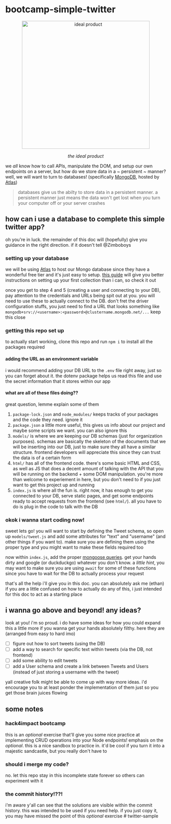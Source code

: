 # bootcamp-simple-twitter

<p align="center">
  <img width="400" alt="ideal product" src="https://user-images.githubusercontent.com/18134219/101709717-9e748680-3a55-11eb-8bc3-28a8dfa38ff1.png">
  <p align="center"><em>the ideal product</em></p>
</p>

we _all_ know how to call APIs, manipulate the DOM, and setup our own endpoints on a server,
but how do we store data in a ~ persistent ~ manner? well, we will want to turn to databases!
(specifically [MongoDB](https://www.mongodb.com/), hosted by [Atlas](https://www.mongodb.com/cloud/atlas))

> databases give us the abilty to store data in a persistent manner. a persistent manner just
> means the data won't get lost when you turn your computer off or your server crashes

## how can i use a database to complete this simple twitter app?
oh you're in luck. the remainder of this doc will (hopefully) give you guidance in the right
direction. if it doesn't tell @Zimboboys

### setting up your database
we will be using [Atlas](https://www.mongodb.com/cloud/atlas) to host our Mongo database since
they have a wonderful free tier and it's just easy to setup. [this guide](https://docs.atlas.mongodb.com/getting-started/)
will give you better instructions on setting up your first collection than i can, so check it out

once you get to step 4 and 5 (creating a user and connecting to your DB), pay attention to the
credentials and URLs being spit out at you. you will need to use these to actually connect to the DB.
don't fret the driver configuration stuffs, you just need to find a URL that looks something like
`mongodb+srv://<username>:<password>@clustername.mongodb.net/...`  keep this close

### getting this repo set up
to actually start working, clone this repo and run `npm i` to install all the packages required

#### adding the URL as an environment variable
i would recommend adding your DB URL to the `.env` file right away, just so you can forget about it.
the dotenv package helps us read this file and use the secret information that it stores within our app

#### what are all of these files doing??
great question, lemme explain some of them
1. `package-lock.json` and `node_modules/` keeps tracks of your packages and the code they need. ignore it
2. `package.json` a little more useful, this gives us info about our project and maybe some scripts we want.
you can also ignore this
3. `models/` is where we are keeping our DB schemas (just for organization purposes). schemas are basically the
skeleton of the documents that we will be inserting into our DB, just to make sure they all have a similar structure.
frontend developers will appreciate this since they can trust the data is of a certain form
4. `html/` has all of the frontend code. there's some basic HTML and CSS, as well as JS that does a decent amount
of talking with the API that you will be running on the backend + some DOM manipulation. you're more than welcome
to experiement in here, but you don't need to if you just want to get this project up and running
5. `index.js` is where all the fun is. right now, it has enough to get you connected to your DB, serve static pages, and 
get some endpoints ready to accept requests from the frontend (see `html/`). all you have to do is plug in the code
to talk with the DB

### okok i wanna start coding now!
sweet lets go! you will want to start by defining the Tweet schema, so open up `models/tweet.js` and add some
attributes for "text" and "username" (and other things if you want to). make sure you are defining them using the
proper type and you might want to make these fields required too

now within `index.js`, add the proper [mongoose queries](https://mongoosejs.com/docs/queries.html). get your hands
dirty and google (or duckduckgo) whatever you don't know. a _little hint_, you may want to make sure you are using
`await` for some of these functions since you have to wait for the DB to actually process your request

that's all the help i'll give you in this doc. you can absolutely ask me (ethan) if you are a little confused on how
to actually do any of this, i just intended for this doc to act as a starting place

## i wanna go above and beyond! any ideas?
look at you! i'm so proud. i do have some ideas for how you could expand this a little more if you wanna get your hands
absolutely filthy. here they are (arranged from easy to hard imo)

- [ ] figure out how to sort tweets (using the DB)
- [ ] add a way to search for specific text within tweets (via the DB, not frontend)
- [ ] add some ability to edit tweets
- [ ] add a User schema and create a link between Tweets and Users (instead of just storing a username with the tweet)

yall creative folk might be able to come up with way more ideas. i'd encourage you to at least ponder the
implementation of them just so you get those brain juices flowing

## some notes
### hack4impact bootcamp
this is an _optional_ exercise that'll give you some nice practice at implementing CRUD operations
into your Node endpoints! emphasis on the _optional_. this is a nice sandbox to practice in.
it'd be cool if you turn it into a majestic sandcastle, but you really don't have to

### should i merge my code?
no. let this repo stay in this incomplete state forever so others can experiment with it

### the commit history!??!
i'm aware y'all can see that the solutions are visible within the commit history. this was
intended to be used if you need help. if you just copy it, you may have missed the point of
this _optional_ exercise
#   t w i t t e r - s a m p l e  
 